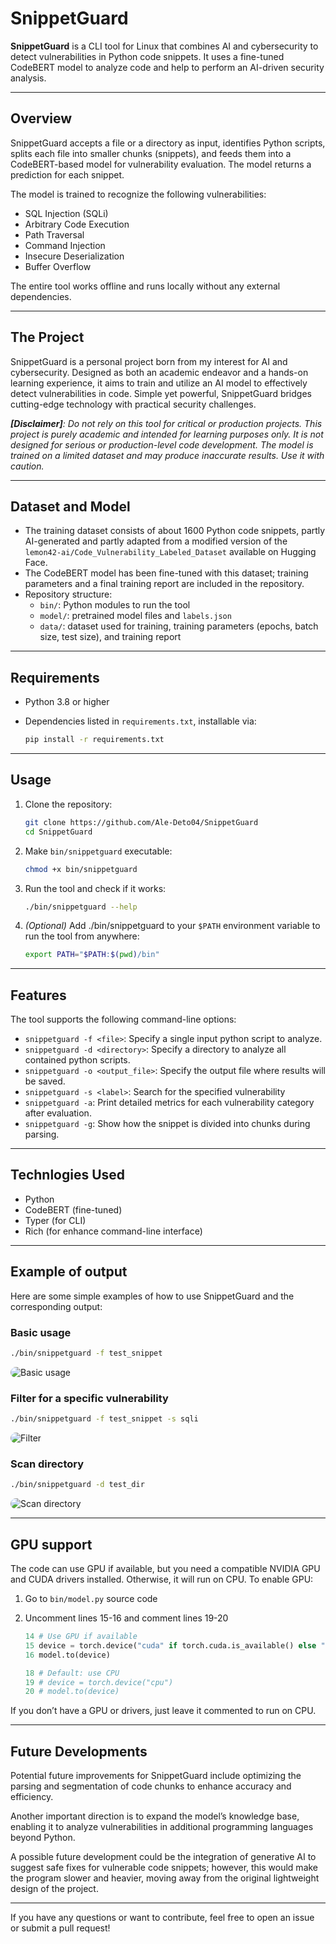 # SnippetGuard

**SnippetGuard** is a CLI tool for Linux that combines AI and cybersecurity to detect vulnerabilities in Python code snippets. It uses a fine-tuned CodeBERT model to analyze code and help to perform an AI-driven security analysis.

---

## Overview

SnippetGuard accepts a file or a directory as input, identifies Python scripts, splits each file into smaller chunks (snippets), and feeds them into a CodeBERT-based model for vulnerability evaluation. The model returns a prediction for each snippet.

The model is trained to recognize the following vulnerabilities:

- SQL Injection (SQLi)
- Arbitrary Code Execution
- Path Traversal
- Command Injection
- Insecure Deserialization
- Buffer Overflow

The entire tool works offline and runs locally without any external dependencies.

---

## The Project

SnippetGuard is a personal project born from my interest for AI and cybersecurity. Designed as both an academic endeavor and a hands-on learning experience, it aims to train and utilize an AI model to effectively detect vulnerabilities in code. Simple yet powerful, SnippetGuard bridges cutting-edge technology with practical security challenges.

_**[Disclaimer]**: Do not rely on this tool for critical or production projects. This project is purely academic and intended for learning purposes only. It is not designed for serious or production-level code development. The model is trained on a limited dataset and may produce inaccurate results. Use it with caution._

---

## Dataset and Model

- The training dataset consists of about 1600 Python code snippets, partly AI-generated and partly adapted from a modified version of the `lemon42-ai/Code_Vulnerability_Labeled_Dataset` available on Hugging Face.
- The CodeBERT model has been fine-tuned with this dataset; training parameters and a final training report are included in the repository.
- Repository structure:
  - `bin/`: Python modules to run the tool
  - `model/`: pretrained model files and `labels.json`
  - `data/`: dataset used for training, training parameters (epochs, batch size, test size), and training report

---

## Requirements

- Python 3.8 or higher
- Dependencies listed in `requirements.txt`, installable via:

  ```bash
  pip install -r requirements.txt
  ```
---

## Usage

1. Clone the repository:

    ```bash
    git clone https://github.com/Ale-Deto04/SnippetGuard
    cd SnippetGuard
    ```

2. Make `bin/snippetguard` executable:

     ```bash
     chmod +x bin/snippetguard
     ```

3. Run the tool and check if it works:

      ```bash
      ./bin/snippetguard --help
      ```
      
4. _(Optional)_ Add ./bin/snippetguard to your `$PATH` environment variable to run the tool from anywhere:

     ```bash
     export PATH="$PATH:$(pwd)/bin"
     ```

---

## Features

The tool supports the following command-line options:

- `snippetguard -f <file>`: Specify a single input python script to analyze.  
- `snippetguard -d <directory>`: Specify a directory to analyze all contained python scripts.
- `snippetguard -o <output_file>`: Specify the output file where results will be saved.
- `snippetguard -s <label>`: Search for the specified vulnerability  
- `snippetguard -a`: Print detailed metrics for each vulnerability category after evaluation.  
- `snippetguard -g`: Show how the snippet is divided into chunks during parsing.  

---

## Technlogies Used
- Python
- CodeBERT (fine-tuned)
- Typer (for CLI)
- Rich (for enhance command-line interface)

---

## Example of output

Here are some simple examples of how to use SnippetGuard and the corresponding output:

### Basic usage
```bash
./bin/snippetguard -f test_snippet
```
<img src="assets/screenshots/scan_file.png" alt="Basic usage" style="border-radius: 45px;">

### Filter for a specific vulnerability
```bash
./bin/snippetguard -f test_snippet -s sqli
```
<img src="assets/screenshots/scan_file_with_select.png" alt="Filter" style="border-radius: 45px;">

### Scan directory
```bash
./bin/snippetguard -d test_dir
```
<img src="assets/screenshots/scan_directory.png" alt="Scan directory" style="border-radius: 45px;">

---

## GPU support

The code can use GPU if available, but you need a compatible NVIDIA GPU and CUDA drivers installed. Otherwise, it will run on CPU.
To enable GPU:

1. Go to `bin/model.py` source code

2. Uncomment lines 15-16 and comment lines 19-20

      ```python
      14 # Use GPU if available
      15 device = torch.device("cuda" if torch.cuda.is_available() else "cpu")
      16 model.to(device)

      18 # Default: use CPU
      19 # device = torch.device("cpu")
      20 # model.to(device)
      ```
If you don’t have a GPU or drivers, just leave it commented to run on CPU.

---

## Future Developments

Potential future improvements for SnippetGuard include optimizing the parsing and segmentation of code chunks to enhance accuracy and efficiency.

Another important direction is to expand the model’s knowledge base, enabling it to analyze vulnerabilities in additional programming languages beyond Python.

A possible future development could be the integration of generative AI to suggest safe fixes for vulnerable code snippets; however, this would make the program slower and heavier, moving away from the original lightweight design of the project.

---

If you have any questions or want to contribute, feel free to open an issue or submit a pull request!
